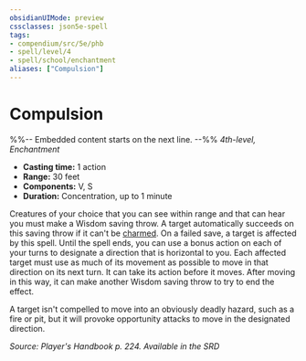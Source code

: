 ```yaml
---
obsidianUIMode: preview
cssclasses: json5e-spell
tags:
- compendium/src/5e/phb
- spell/level/4
- spell/school/enchantment
aliases: ["Compulsion"]
---
```

# Compulsion
%%-- Embedded content starts on the next line. --%%
*4th-level, Enchantment*  

- **Casting time:** 1 action
- **Range:** 30 feet
- **Components:** V, S
- **Duration:** Concentration, up to 1 minute

Creatures of your choice that you can see within range and that can hear you must make a Wisdom saving throw. A target automatically succeeds on this saving throw if it can't be [charmed](Mechanics/Rules/conditions.md#Charmed). On a failed save, a target is affected by this spell. Until the spell ends, you can use a bonus action on each of your turns to designate a direction that is horizontal to you. Each affected target must use as much of its movement as possible to move in that direction on its next turn. It can take its action before it moves. After moving in this way, it can make another Wisdom saving throw to try to end the effect.

A target isn't compelled to move into an obviously deadly hazard, such as a fire or pit, but it will provoke opportunity attacks to move in the designated direction.

*Source: Player's Handbook p. 224. Available in the <span title='Systems Reference Document (5.1)'>SRD</span>*